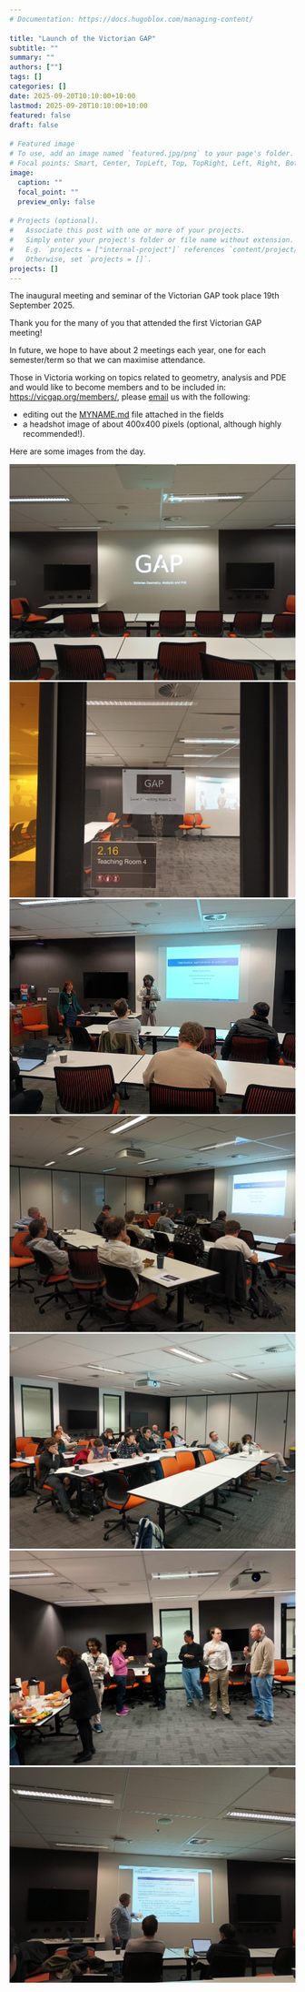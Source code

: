 ```yaml
---
# Documentation: https://docs.hugoblox.com/managing-content/

title: "Launch of the Victorian GAP"
subtitle: ""
summary: ""
authors: [""]
tags: []
categories: []
date: 2025-09-20T10:10:00+10:00
lastmod: 2025-09-20T10:10:00+10:00
featured: false
draft: false

# Featured image
# To use, add an image named `featured.jpg/png` to your page's folder.
# Focal points: Smart, Center, TopLeft, Top, TopRight, Left, Right, BottomLeft, Bottom, BottomRight.
image:
  caption: ""
  focal_point: ""
  preview_only: false

# Projects (optional).
#   Associate this post with one or more of your projects.
#   Simply enter your project's folder or file name without extension.
#   E.g. `projects = ["internal-project"]` references `content/project/deep-learning/index.md`.
#   Otherwise, set `projects = []`.
projects: []
---
```


The inaugural meeting and seminar of the Victorian GAP took place 19th September 2025.

<!--more-->

Thank you for the many of you that attended the first Victorian GAP meeting!

In future, we hope to have about 2 meetings each year, one for each semester/term so that we can maximise attendance.

Those in Victoria working on topics related to geometry, analysis and PDE and would like to become members and to be included in: https://vicgap.org/members/, please [email](mailto:geometry.analysis.pde@gmail.com) us with the following: 

  -  editing out the [MYNAME.md](/uploads/MYNAME.md) file attached in the fields
  - a headshot image of about 400x400 pixels (optional, although highly recommended!).



Here are some images from the day.

![ ](1.jpeg) ![ ](2.jpeg) ![ ](3.jpeg)  ![ ](4.jpeg) ![ ](5.jpeg) ![ ](6.jpeg) ![ ](7.jpeg)
